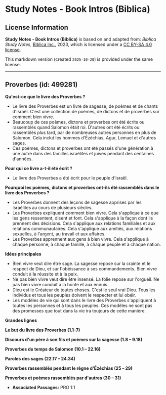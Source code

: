 # Study Notes - Book Intros (Biblica)

## License Information

**Study Notes - Book Intros (Biblica)** is based on and adapted from: _Biblica Study Notes_, [Biblica Inc.](https://www.biblica.com/), 2023, which is licensed under a [CC BY-SA 4.0 license](https://creativecommons.org/licenses/by-sa/4.0/legalcode.en).

This markdown version (created `2025-10-20`) is provided under the same license.



--------------------------------

## Proverbes (id: 499281)

**Qu'est\-ce que le livre des Proverbes ?**

* Le livre des Proverbes est un livre de sagesse, de poèmes et de chants d'Israël. C'est une collection de poèmes, de dictons et de proverbes sur comment bien vivre.
* Beaucoup de ces poèmes, dictons et proverbes ont été écrits ou rassemblés quand Salomon était roi. D'autres ont été écrits ou rassemblés plus tard, par de nombreuses autres personnes en plus de Salomon. Cela inclut les hommes d'Ézéchias, Agur, Lemuel et d'autres sages.
* Ces poèmes, dictons et proverbes ont été passés d'une génération à une autre dans des familles israélites et juives pendant des centaines d'années.

**Pour qui ce livre a\-t\-il été écrit ?**

* Le livre des Proverbes a été écrit pour le peuple d'Israël.

**Pourquoi les poèmes, dictons et proverbes ont\-ils été rassemblés dans le livre des Proverbes ?**

* Les Proverbes donnent des leçons de sagesse apprises par les Israélites au cours de plusieurs siècles.
* Les Proverbes expliquent comment bien vivre. Cela s'applique à ce que les gens ressentent, disent et font. Cela s'applique à la façon dont ils prennent des décisions. Cela s'applique aux relations familiales et aux relations communautaires. Cela s'applique aux amitiés, aux relations sexuelles, à l'argent, au travail et aux affaires.
* Les Proverbes apprennent aux gens à bien vivre. Cela s'applique à chaque personne, à chaque famille, à chaque peuple et à chaque nation.

**Idées principales**

* Bien vivre veut dire être sage. La sagesse repose sur la crainte et le respect de Dieu, et sur l'obéissance à ses commandements. Bien vivre conduit à la réussite et à la paix.
* Ne pas bien vivre veut dire être insensé. La folie repose sur l'orgueil. Ne pas bien vivre conduit à la honte et aux ennuis.
* Dieu est le Créateur de toutes choses. C'est le seul vrai Dieu. Tous les individus et tous les peuples doivent le respecter et lui obéir.
* Les modèles de vie qui sont dans le livre des Proverbes s'appliquent à toutes les personnes et à tous les peuples. Ces modèles ne sont pas des promesses que tout dans la vie ira toujours de cette manière.

**Grandes lignes**

**Le but du livre des Proverbes (1\.1–7\)**

**Discours d'un père à son fils et poèmes sur la sagesse (1\.8 – 9\.18\)**

**Proverbes du temps de Salomon (10\.1 – 22\.16\)**

**Paroles des sages (22\.17 – 24\.34\)**

**Proverbes rassemblés pendant le règne d'Ézéchias (25 – 29\)**

**Proverbes et poèmes rassemblés par d'autres (30 – 31\)**

* **Associated Passages:** PRO 1:1

